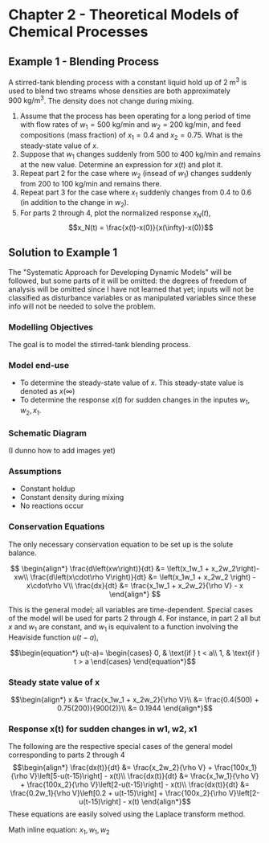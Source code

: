 # Chapter 2 - Theoretical Models of Chemical Processes
## Example 1 - Blending Process
A stirred-tank blending process with a constant liquid hold up of $2~\text{m}^3$ is used to blend two streams whose densities are both approximately $900~\text{kg/m}^3$. The density does not change during mixing.<br/>
1. Assume that the process has been operating for a long period of time with flow rates of $w_1 = 500~\text{kg/min}$ and $w_2 = 200~\text{kg/min}$, and feed compositions (mass fraction) of $x_1 = 0.4$ and $x_2 = 0.75$. What is the steady-state value of $x$.
2. Suppose that $w_1$ changes suddenly from $500$ to $400~\text{kg/min}$ and remains at the new value. Determine an expression for $x(t)$ and plot it.
3. Repeat part 2 for the case where $w_2$ (insead of $w_1$) changes suddenly from $200$ to $100~\text{kg/min}$ and remains there.
4. Repeat part 3 for the case where $x_1$ suddenly changes from $0.4$ to $0.6$ (in addition to the change in $w_2$).
5. For parts 2 through 4, plot the normalized response $x_N(t)$,
$$x_N(t) = \frac{x(t)-x(0)}{x(\infty)-x(0)}$$
## Solution to Example 1
The "Systematic Approach for Developing Dynamic Models" will be followed, but some parts of it will be omitted: the degrees of freedom of analysis will be omitted since I have not learned that yet; inputs will not be classified as disturbance variables or as manipulated variables since these info will not be needed to solve the problem.
### Modelling Objectives
The goal is to model the stirred-tank blending process.
### Model end-use
- To determine the steady-state value of $x$. This steady-state value is denoted as $x(\infty)$
- To determine the response $x(t)$ for sudden changes in the inputes $w_1, w_2, x_1$.
### Schematic Diagram
(I dunno how to add images yet)
### Assumptions
- Constant holdup
- Constant density during mixing
- No reactions occur
### Conservation Equations
The only necessary conservation equation to be set up is the solute balance.

$$
\begin{align*}
    \frac{d\left(xw\right)}{dt} &= \left(x_1w_1 + x_2w_2\right)-xw\\
    \frac{d\left(x\cdot\rho V\right)}{dt} &= \left(x_1w_1 + x_2w_2 \right) - x\cdot\rho V\\
    \frac{dx}{dt} &= \frac{x_1w_1 + x_2w_2}{\rho V} - x
\end{align*}
$$

This is the general model; all variables are time-dependent. Special cases of the model will be used for parts 2 through 4. For instance, in part 2 all but $x$ and $w_1$ are constant, and $w_1$ is equivalent to a function involving the Heaviside function $u(t-a)$,

$$\begin{equation*}
    u(t-a)=
    \begin{cases}
        0, & \text{if } t < a\\
        1, & \text{if } t > a
    \end{cases}
\end{equation*}$$

### Steady state value of x
$$\begin{align*}
x
&= \frac{x_1w_1 + x_2w_2}{\rho V}\\
&= \frac{0.4(500) + 0.75(200)}{900(2)}\\
&= 0.1944
\end{align*}$$
### Response x(t) for sudden changes in w1, w2, x1
The following are the respective special cases of the general model corresponding to parts 2 through 4
$$\begin{align*}
    \frac{dx(t)}{dt} &= \frac{x_2w_2}{\rho V} + \frac{100x_1}{\rho V}\left[5-u(t-15)\right] - x(t)\\
    \frac{dx(t)}{dt} &= \frac{x_1w_1}{\rho V} + \frac{100x_2}{\rho V}\left[2-u(t-15)\right] - x(t)\\
    \frac{dx(t)}{dt} &= \frac{0.2w_1}{\rho V}\left[0.2 + u(t-15)\right] + \frac{100x_2}{\rho V}\left[2-u(t-15)\right] - x(t)
\end{align*}$$
These equations are easily solved using the Laplace transform method.

Math inline equation: $x_1, w_1, w_2$
